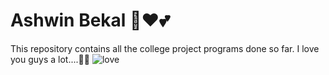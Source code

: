 # Ashwin Bekal 👋❤️💕
This repository contains all the college project programs done so far.
I love you guys a lot....💖😘
![love](https://user-images.githubusercontent.com/97862377/205808279-1d835c6f-f05b-4160-a12b-b51a0e65ee77.gif)

